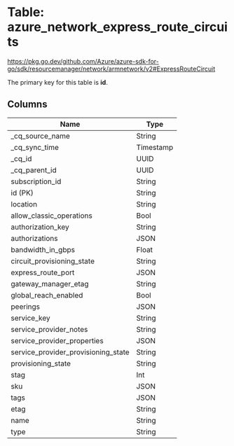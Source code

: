 # Table: azure_network_express_route_circuits

https://pkg.go.dev/github.com/Azure/azure-sdk-for-go/sdk/resourcemanager/network/armnetwork/v2#ExpressRouteCircuit

The primary key for this table is **id**.



## Columns
| Name          | Type          |
| ------------- | ------------- |
|_cq_source_name|String|
|_cq_sync_time|Timestamp|
|_cq_id|UUID|
|_cq_parent_id|UUID|
|subscription_id|String|
|id (PK)|String|
|location|String|
|allow_classic_operations|Bool|
|authorization_key|String|
|authorizations|JSON|
|bandwidth_in_gbps|Float|
|circuit_provisioning_state|String|
|express_route_port|JSON|
|gateway_manager_etag|String|
|global_reach_enabled|Bool|
|peerings|JSON|
|service_key|String|
|service_provider_notes|String|
|service_provider_properties|JSON|
|service_provider_provisioning_state|String|
|provisioning_state|String|
|stag|Int|
|sku|JSON|
|tags|JSON|
|etag|String|
|name|String|
|type|String|